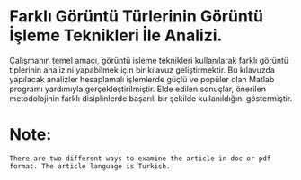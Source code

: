# Farklı Görüntü Türlerinin Görüntü İşleme Teknikleri İle Analizi.

Çalışmanın temel amacı, görüntü işleme teknikleri kullanılarak farklı görüntü tiplerinin analizini yapabilmek için bir kılavuz geliştirmektir. Bu kılavuzda yapılacak analizler hesaplamalı işlemlerde güçlü ve popüler olan Matlab programı yardımıyla gerçekleştirilmiştir. Elde edilen sonuçlar, önerilen metodolojinin farklı disiplinlerde başarılı bir şekilde kullanıldığını göstermiştir.

# Note:
    There are two different ways to examine the article in doc or pdf format. The article language is Turkish.
